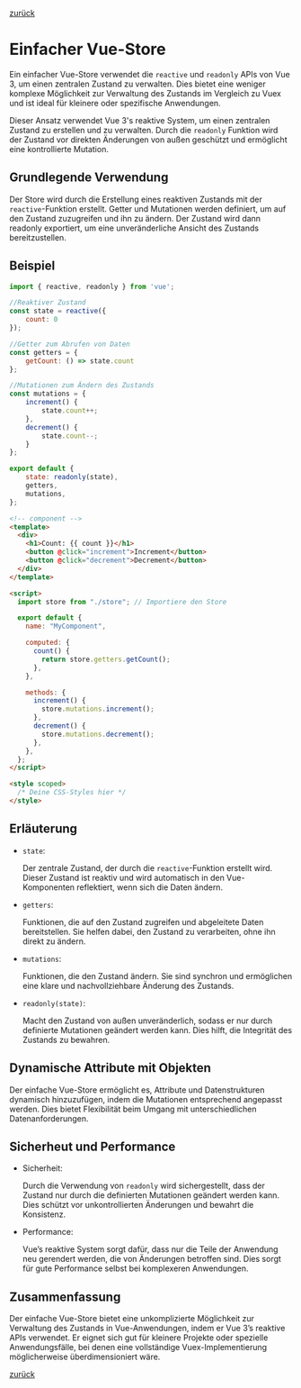 [zurück](../Readme.md)

# Einfacher Vue-Store

Ein einfacher Vue-Store verwendet die `reactive` und `readonly` APIs von Vue 3, um einen zentralen Zustand zu verwalten. Dies bietet eine weniger komplexe Möglichkeit zur Verwaltung des Zustands im Vergleich zu Vuex und ist ideal für kleinere oder spezifische Anwendungen.

Dieser Ansatz verwendet Vue 3's reaktive System, um einen zentralen Zustand zu erstellen und zu verwalten. Durch die `readonly` Funktion wird der Zustand vor direkten Änderungen von außen geschützt und ermöglicht eine kontrollierte Mutation.

## Grundlegende Verwendung

Der Store wird durch die Erstellung eines reaktiven Zustands mit der `reactive`-Funktion erstellt. Getter und Mutationen werden definiert, um auf den Zustand zuzugreifen und ihn zu ändern. Der Zustand wird dann readonly exportiert, um eine unveränderliche Ansicht des Zustands bereitzustellen.

## Beispiel

```javaScript
import { reactive, readonly } from 'vue';

//Reaktiver Zustand
const state = reactive({
    count: 0
});

//Getter zum Abrufen von Daten
const getters = {
    getCount: () => state.count
};

//Mutationen zum Ändern des Zustands
const mutations = {
    increment() {
        state.count++;
    },
    decrement() {
        state.count--;
    }
};

export default {
    state: readonly(state),
    getters,
    mutations,
};
```

```html
<!-- component -->
<template>
  <div>
    <h1>Count: {{ count }}</h1>
    <button @click="increment">Increment</button>
    <button @click="decrement">Decrement</button>
  </div>
</template>

<script>
  import store from "./store"; // Importiere den Store

  export default {
    name: "MyComponent",

    computed: {
      count() {
        return store.getters.getCount();
      },
    },

    methods: {
      increment() {
        store.mutations.increment();
      },
      decrement() {
        store.mutations.decrement();
      },
    },
  };
</script>

<style scoped>
  /* Deine CSS-Styles hier */
</style>
```

## Erläuterung

- `state`:

  Der zentrale Zustand, der durch die `reactive`-Funktion erstellt wird. Dieser Zustand ist reaktiv und wird automatisch in den Vue-Komponenten reflektiert, wenn sich die Daten ändern.

- `getters`:

  Funktionen, die auf den Zustand zugreifen und abgeleitete Daten bereitstellen. Sie helfen dabei, den Zustand zu verarbeiten, ohne ihn direkt zu ändern.

- `mutations`:

  Funktionen, die den Zustand ändern. Sie sind synchron und ermöglichen eine klare und nachvollziehbare Änderung des Zustands.

- `readonly(state)`:

  Macht den Zustand von außen unveränderlich, sodass er nur durch definierte Mutationen geändert werden kann. Dies hilft, die Integrität des Zustands zu bewahren.

## Dynamische Attribute mit Objekten

Der einfache Vue-Store ermöglicht es, Attribute und Datenstrukturen dynamisch hinzuzufügen, indem die Mutationen entsprechend angepasst werden. Dies bietet Flexibilität beim Umgang mit unterschiedlichen Datenanforderungen.

## Sicherheut und Performance

- Sicherheit:

  Durch die Verwendung von `readonly` wird sichergestellt, dass der Zustand nur durch die definierten Mutationen geändert werden kann. Dies schützt vor unkontrollierten Änderungen und bewahrt die Konsistenz.

- Performance:

  Vue’s reaktive System sorgt dafür, dass nur die Teile der Anwendung neu gerendert werden, die von Änderungen betroffen sind. Dies sorgt für gute Performance selbst bei komplexeren Anwendungen.

## Zusammenfassung

Der einfache Vue-Store bietet eine unkomplizierte Möglichkeit zur Verwaltung des Zustands in Vue-Anwendungen, indem er Vue 3’s reaktive APIs verwendet. Er eignet sich gut für kleinere Projekte oder spezielle Anwendungsfälle, bei denen eine vollständige Vuex-Implementierung möglicherweise überdimensioniert wäre.

[zurück](../Readme.md)
